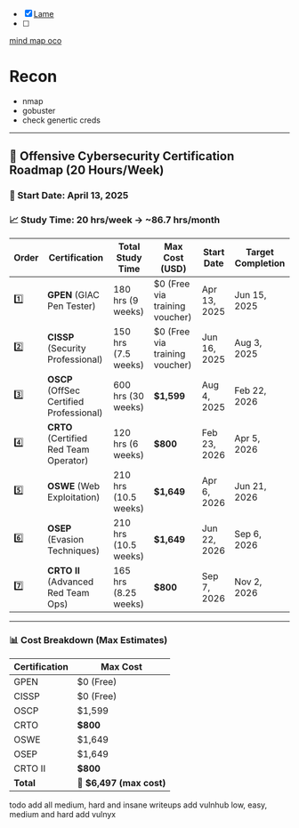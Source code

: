 
- [x] [Lame](Lame.md)
- [ ] 



























[mind map oco](https://orange-cyberdefense.github.io/ocd-mindmaps/img/mindmap_ad_dark_classic_2025.03.excalidraw.svg)


# Recon

- nmap
- gobuster
- check genertic creds
---

## 🧠 Offensive Cybersecurity Certification Roadmap (20 Hours/Week)

### 📅 Start Date: **April 13, 2025**  
### 📈 Study Time: **20 hrs/week** → **~86.7 hrs/month**

| Order | Certification | Total Study Time | Max Cost (USD) | Start Date | Target Completion |
|-------|----------------|------------------|----------------|------------|-------------------|
| 1️⃣ | **GPEN** (GIAC Pen Tester) | 180 hrs (9 weeks) | $0 (Free via training voucher) | Apr 13, 2025 | Jun 15, 2025 |
| 2️⃣ | **CISSP** (Security Professional) | 150 hrs (7.5 weeks) | $0 (Free via training voucher) | Jun 16, 2025 | Aug 3, 2025 |
| 3️⃣ | **OSCP** (OffSec Certified Professional) | 600 hrs (30 weeks) | **$1,599** | Aug 4, 2025 | Feb 22, 2026 |
| 4️⃣ | **CRTO** (Certified Red Team Operator) | 120 hrs (6 weeks) | **$800** | Feb 23, 2026 | Apr 5, 2026 |
| 5️⃣ | **OSWE** (Web Exploitation) | 210 hrs (10.5 weeks) | **$1,649** | Apr 6, 2026 | Jun 21, 2026 |
| 6️⃣ | **OSEP** (Evasion Techniques) | 210 hrs (10.5 weeks) | **$1,649** | Jun 22, 2026 | Sep 6, 2026 |
| 7️⃣ | **CRTO II** (Advanced Red Team Ops) | 165 hrs (8.25 weeks) | **$800** | Sep 7, 2026 | Nov 2, 2026 |

---

### 📊 Cost Breakdown (Max Estimates)

| Certification | Max Cost |
|---------------|----------|
| GPEN | $0 (Free) |
| CISSP | $0 (Free) |
| OSCP | $1,599 |
| CRTO | **$800** |
| OSWE | $1,649 |
| OSEP | $1,649 |
| CRTO II | **$800** |
| **Total** | **💸 $6,497 (max cost)** |





todo
add all medium, hard and insane writeups
add vulnhub low, easy, medium and hard
add vulnyx
